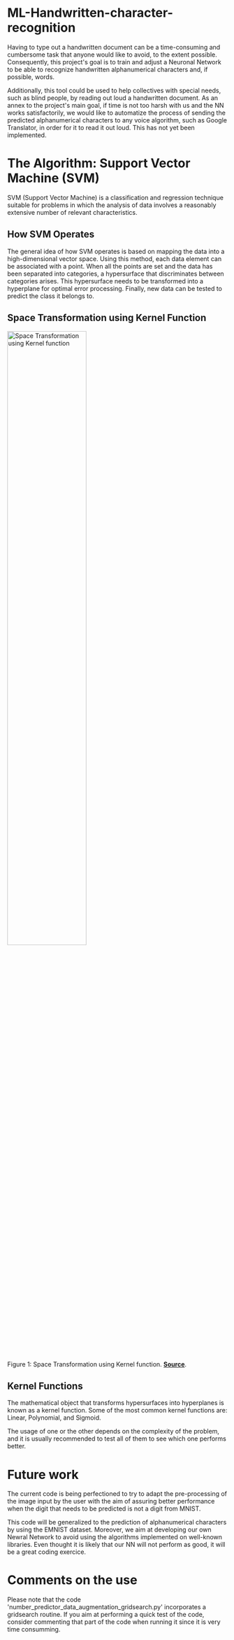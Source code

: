 # ML-Handwritten-character-recognition

Having to type out a handwritten document can be a time-consuming and cumbersome task that anyone would like to avoid, to the extent possible. Consequently, this project's goal is to train and adjust a Neuronal Network to be able to recognize handwritten alphanumerical characters and, if possible, words.

Additionally, this tool could be used to help collectives with special needs, such as blind people, by reading out loud a handwritten document. As an annex to the project's main goal, if time is not too harsh with us and the NN works satisfactorily, we would like to automatize the process of sending the predicted alphanumerical characters to any voice algorithm, such as Google Translator, in order for it to read it out loud. This has not yet been implemented.

# The Algorithm: Support Vector Machine (SVM)

SVM (Support Vector Machine) is a classification and regression technique suitable for problems in which the analysis of data involves a reasonably extensive number of relevant characteristics.

## How SVM Operates

The general idea of how SVM operates is based on mapping the data into a high-dimensional vector space. Using this method, each data element can be associated with a point. When all the points are set and the data has been separated into categories, a hypersurface that discriminates between categories arises. This hypersurface needs to be transformed into a hyperplane for optimal error processing. Finally, new data can be tested to predict the class it belongs to.

## Space Transformation using Kernel Function

<img src="images/Kernel_Machine.svg.png" alt="Space Transformation using Kernel function" width="60%" />

Figure 1: Space Transformation using Kernel function. [**Source**](https://en.wikipedia.org/wiki/File:Kernel_Machine.svg).

## Kernel Functions

The mathematical object that transforms hypersurfaces into hyperplanes is known as a kernel function. Some of the most common kernel functions are: Linear, Polynomial, and Sigmoid.

The usage of one or the other depends on the complexity of the problem, and it is usually recommended to test all of them to see which one performs better.

# Future work

The current code is being perfectioned to try to adapt the pre-processing of the image input by the user with the aim of assuring better performance when the digit that needs to be predicted is not a digit from MNIST.

This code will be generalized to the prediction of alphanumerical characters by using the EMNIST dataset. 
Moreover, we aim at developing our own Newral Network to avoid using the algorithms implemented on well-known libraries. Even thought it is likely that our NN will not perform as good, it will be a great coding exercice.

# Comments on the use

Please note that the code 'number_predictor_data_augmentation_gridsearch.py' incorporates a gridsearch routine. If you aim at performing a quick test of the code, consider commenting that part of the code when running it since it is very time consumming.

